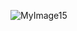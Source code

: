 
![MyImage15](https://user-images.githubusercontent.com/49407172/152803841-2cf12542-9360-409d-aba9-82a25de3ba59.png)

